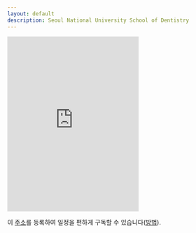 ```yaml
---
layout: default
description: Seoul National University School of Dentistry
---
```


<div class="googleCalendar">

<iframe src="https://calendar.google.com/calendar/embed?height=600&wkst=2&bgcolor=%23ffffff&ctz=Asia%2FSeoul&src=ZGVudGlzdHJ5QHNudS5hYy5rcg&src=c2NxZWQ5MTU1ZmprZHFub2Jsczc0M2VpcGNAZ3JvdXAuY2FsZW5kYXIuZ29vZ2xlLmNvbQ&color=%238E24AA&color=%23D50000" style="border-width:0" height="400" frameborder="0" scrolling="no"></iframe>

</div>
<P>
이 <a href="https://calendar.google.com/calendar/u/0?cid=ZGVudGlzdHJ5QHNudS5hYy5rcg">주소</a>를 등록하여 일정을 편하게 구독할 수 있습니다(<a href="https://support.google.com/calendar/answer/37100?hl=ko&co=GENIE.Platform%3DAndroid&oco=0">방법</a>).
</P>
